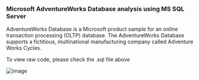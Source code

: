 ### Microsoft AdventureWorks Database analysis using MS SQL Server

AdventureWorks Database is a Microsoft product sample for an online transaction processing (OLTP) database. The AdventureWorks Database supports a fictitious, multinational manufacturing company called Adventure Works Cycles.

To view raw code, please check the .sql file above


![image](https://github.com/user-attachments/assets/fdca6ae0-4e55-4a9c-836d-adcccd82fa5f)
